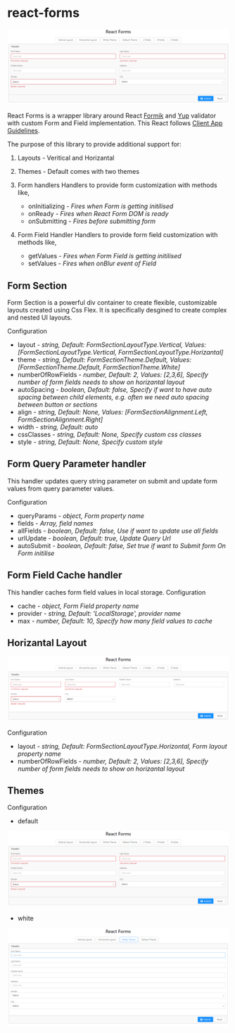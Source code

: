 # react-forms

![Image of Horizantal Layout](./images/default-theme-validation.png)

React Forms is a wrapper library around React [Formik](https://github.com/jaredpalmer/formik) and [Yup](https://github.com/jquense/yup) validator with custom Form and Field implementation.
This React follows [Client App Guidelines](https://github.com/nikhilsarvaiye/client-app-coding-guidelines).

The purpose of this library to provide additional support for:

1. Layouts - Veritical and Horizantal
2. Themes - Default comes with two themes
3. Form handlers
   Handlers to provide form customization with methods like,

    - onInitializing - <em>Fires when Form is getting initilised</em>
    - onReady - <em>Fires when React Form DOM is ready</em>
    - onSubmitting - <em>Fires before submitting form</em>

4. Form Field Handler
    Handlers to provide form field customization with methods like,
    - getValues - <em>Fires when Form Field is getting initilised</em>
    - setValues - <em>Fires when onBlur event of Field</em>

## Form Section

Form Section is a powerful div container to create flexible, customizable layouts created using Css Flex. It is specifically desgined to create complex and nested UI layouts.

Configuration

- layout - <em>string, Default: FormSectionLayoutType.Vertical, Values: [FormSectionLayoutType.Vertical, FormSectionLayoutType.Horizantal]</em>
- theme - <em>string, Default: FormSectionTheme.Default, Values: [FormSectionTheme.Default, FormSectionTheme.White]</em>
- numberOfRowFields - <em>number, Default: 2, Values: [2,3,6], Specify number of form fields needs to show on horizantal layout</em>
- autoSpacing - <em>boolean, Default: false, Specify if want to have auto spacing between child elements, e.g. often we need auto spacing between button or sections</em>
- align - <em>string, Default: None, Values: [FormSectionAlignment.Left, FormSectionAlignment.Right]</em>
- width - <em>string, Default: auto</em>
- cssClasses - <em>string, Default: None, Specify custom css classes</em>
- style - <em>string, Default: None, Specify custom style</em>


## Form Query Parameter handler

This handler updates query string parameter on submit and update form values from query parameter values.

Configuration

- queryParams - <em>object, Form property name</em>
- fields - <em>Array, field names</em>
- allFields - <em>boolean, Default: false, Use if want to update use all fields</em>
- urlUpdate - <em>boolean, Default: true, Update Query Url</em>
- autoSubmit - <em>boolean, Default: false, Set true if want to Submit form On Form initilise</em>

## Form Field Cache handler

This handler caches form field values in local storage.
Configuration
    
- cache - <em>object, Form Field property name</em>
- provider - <em>string, Default: 'LocalStorage', provider name</em>
- max - <em>number, Default: 10, Specify how many field values to cache</em>

## Horizantal Layout

![Image of Horizantal Layout](./images/white-theme-4fields.png)

Configuration

- layout - <em>string, Default: FormSectionLayoutType.Horizontal, Form layout property name</em>
- numberOfRowFields - <em>number, Default: 2, Values: [2,3,6], Specify number of form fields needs to show on horizantal layout</em>

## Themes

Configuration

- default

![Image of Horizantal Layout](./images/default-theme-validation.png)

- white

![Image of Horizantal Layout](./images/white-theme.png)
